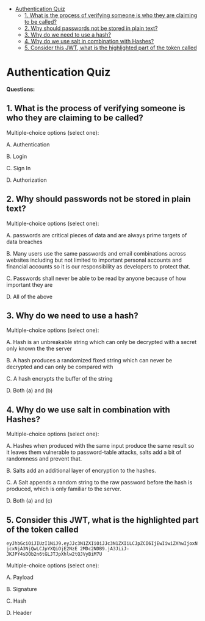 - [Authentication Quiz](#authentication-quiz)
  - [1. What is the process of verifying someone is who they are claiming to be called?](#1-what-is-the-process-of-verifying-someone-is-who-they-are-claiming-to-be-called)
  - [2. Why should passwords not be stored in plain text?](#2-why-should-passwords-not-be-stored-in-plain-text)
  - [3. Why do we need to use a hash?](#3-why-do-we-need-to-use-a-hash)
  - [4. Why do we use salt in combination with Hashes?](#4-why-do-we-use-salt-in-combination-with-hashes)
  - [5. Consider this JWT, what is the highlighted part of the token called](#5-consider-this-jwt-what-is-the-highlighted-part-of-the-token-called)

# Authentication Quiz

**Questions:**

## 1. What is the process of verifying someone is who they are claiming to be called?

Multiple-choice options (select one):

A. Authentication

B. Login

C. Sign In

D. Authorization

## 2. Why should passwords not be stored in plain text?

Multiple-choice options (select one):

A. passwords are critical pieces of data and are always prime targets of data breaches

B. Many users use the same passwords and email combinations across websites including but not limited to important personal accounts and financial accounts so it is our responsibility as developers to protect that.

C. Passwords shall never be able to be read by anyone because of how important they are

D. All of the above

## 3. Why do we need to use a hash?

Multiple-choice options (select one):

A. Hash is an unbreakable string which can only be decrypted with a secret only known the the server

B. A hash produces a randomized fixed string which can never be decrypted and can only be compared with

C. A hash encrypts the buffer of the string

D. Both (a) and (b)

## 4. Why do we use salt in combination with Hashes?

Multiple-choice options (select one):

A. Hashes when produced with the same input produce the same result so it leaves them vulnerable to password-table attacks, salts add a bit of randomness and prevent that.

B. Salts add an additional layer of encryption to the hashes.

C. A Salt appends a random string to the raw password before the hash is produced, which is only familiar to the server.

D. Both (a) and (c)

## 5. Consider this JWT, what is the highlighted part of the token called

`eyJhbGciOiJIUzI1NiJ9.eyJJc3N1ZXIiOiJJc3N1ZXIiLCJpZCI6IjEwIiwiZXhwIjoxNjcxNjA3NjQwLCJpYXQiOjE2NzE 2MDc2NDB9.jA3JiiJ-JKJPY4sDOb2n6tGLJTJpXhlw2tQJVyBiM7U`

Multiple-choice options (select one):

A. Payload

B. Signature

C. Hash

D. Header